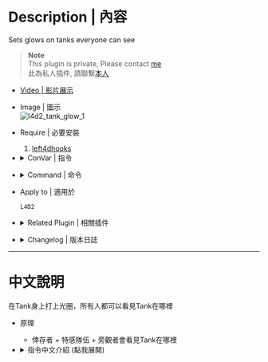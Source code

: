 # Description | 內容
Sets glows on tanks everyone can see

> __Note__ <br/>
This plugin is private, Please contact [me](/#私人插件列表-private-plugins-list)<br/>
此為私人插件, 請聯繫[本人](/#私人插件列表-private-plugins-list)

* [Video | 影片展示](https://youtu.be/gmylMHJX8lc)

* Image | 圖示
	<br/>![l4d2_tank_glow_1](image/l4d2_tank_glow_1.jpg)

* Require | 必要安裝
	1. [left4dhooks](https://forums.alliedmods.net/showthread.php?t=321696)

* <details><summary>ConVar | 指令</summary>

	* cfg/sourcemod/l4d2_tank_glow.cfg
		```php
		// 0=Plugin off, 1=Plugin on.
		l4d2_tank_glow_enable "1"

		// Tank glow color, Three values between 0-255 separated by spaces. RGB Color255 - Red Green Blue.
		l4d2_tank_glow_color "255 102 0"

		// Tank Glow max Range (0=No maximum distance)
		l4d2_tank_glow_max_range "1500"

		// Minimum distance that the client must be from the Tank to start glowing
		l4d2_tank_glow_min_range "500"

		// Which teams can see the glow
		// 0 = NONE, 1 = SURVIVOR, 2 = INFECTED, 4 = SPECTATOR.
		// Add numbers greater than 0 for multiple options.
		// Example: "3", enables for SURVIVOR and INFECTED.
		l4d2_tank_glow_for_team "5"
		```
</details>

* <details><summary>Command | 命令</summary>

	None
</details>

* Apply to | 適用於
	```
	L4D2
	```

* <details><summary>Related Plugin | 相關插件</summary>

	1. [witch_glow](/L4D_插件/Witch_女巫/witch_glow): Sets glows on witches everyone can see
		* 在Witch身上打上光圈，所有人都可以看見Witch在哪裡
	2. [Attachments API](https://forums.alliedmods.net/showthread.php?t=325651): Allows plugins to attach things to weapons. Fixes player attachments when their model changes.
		* 檢測模組被改變
</details>

* <details><summary>Changelog | 版本日誌</summary>

	* v1.0 (2024-8-28)
		* Initial Release
</details>

- - - -
# 中文說明
在Tank身上打上光圈，所有人都可以看見Tank在哪裡

* 原理
	* 倖存者 + 特感隊伍 + 旁觀者會看見Tank在哪裡

* <details><summary>指令中文介紹 (點我展開)</summary>

	* cfg/sourcemod/l4d2_tank_glow.cfg
		```php
		// 0=關閉插件, 1=啟動插件
		l4d2_tank_glow_enable "1"

		// Tank的光圈顏色，填入RGB三色 (三個數值介於0~255，需要空格)
		l4d2_tank_glow_color "255 102 0"

		// Tank的光圈顏色最遠範圍 (0=無限制)
		l4d2_tank_glow_max_range "1500"

		// Tank的光圈顏色在這範圍內不會發光
		l4d2_tank_glow_min_range "500"

		// 哪些隊伍可以看見Tank的光圈
		// 0 = 無, 1 = 倖存者, 2 = 特感隊伍, 4 = 旁觀者.
		// 請將數字相加起來
		// 舉例: "3"=倖存者+特感隊伍
		l4d2_tank_glow_for_team "5"
		```
</details>